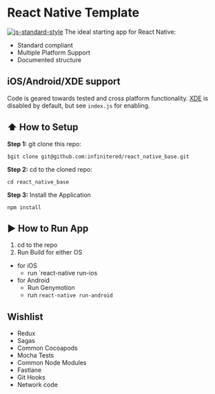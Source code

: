 # React Native Template
[![js-standard-style](https://img.shields.io/badge/code%20style-standard-brightgreen.svg?style=flat)](http://standardjs.com/)
The ideal starting app for React Native:
* Standard compliant
* Multiple Platform Support
* Documented structure

## iOS/Android/XDE support
Code is geared towards tested and cross platform functionality. [XDE](https://exponentjs.com/) is disabled by default, but see `index.js` for enabling.


## :arrow_up: How to Setup

**Step 1:** git clone this repo:
```
$git clone git@github.com:infinitered/react_native_base.git
```
**Step 2:** cd to the cloned repo:
```
cd react_native_base
```
**Step 3:** Install the Application
```
npm install
```

## :arrow_forward: How to Run App

1. cd to the repo
2. Run Build for either OS
  * for iOS
    * run `react-native run-ios
  * for Android
    * Run Genymotion
    * run `react-native run-android`


## Wishlist
* Redux
* Sagas
* Common Cocoapods
* Mocha Tests
* Common Node Modules
* Fastlane
* Git Hooks
* Network code
